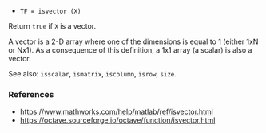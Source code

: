 * `TF = isvector (X)`

Return `true` if `X` is a vector.

A vector is a 2-D array where one of the dimensions is equal to 1 (either 1xN or Nx1). As a consequence of this definition, a 1x1 array (a scalar) is also a vector.

See also: `isscalar`, `ismatrix`, `iscolumn`, `isrow`, `size`.

### References

* https://www.mathworks.com/help/matlab/ref/isvector.html
* https://octave.sourceforge.io/octave/function/isvector.html
